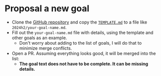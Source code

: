 # Proposal a new goal

* Clone the [GitHub repository](https://github.com/rust-lang/rust-project-goals) and copy the [`TEMPLATE.md`](../TEMPLATE.md) to a file like `2024h2/your-goal-name.md`.
* Fill out the `your-goal-name.md` file with details, using the template and other goals as an example.
    * Don't worry about adding to the list of goals, I will do that to minimize merge conflicts.
* Open a PR. Assuming everything looks good, it will be merged into the list:
    * **The goal text does not have to be complete. It can be missing details.**
